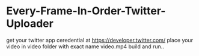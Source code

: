 # Every-Frame-In-Order-Twitter-Uploader
get your twitter app ceredential at https://developer.twitter.com/
place your video in video folder with exact name video.mp4
build and run..
